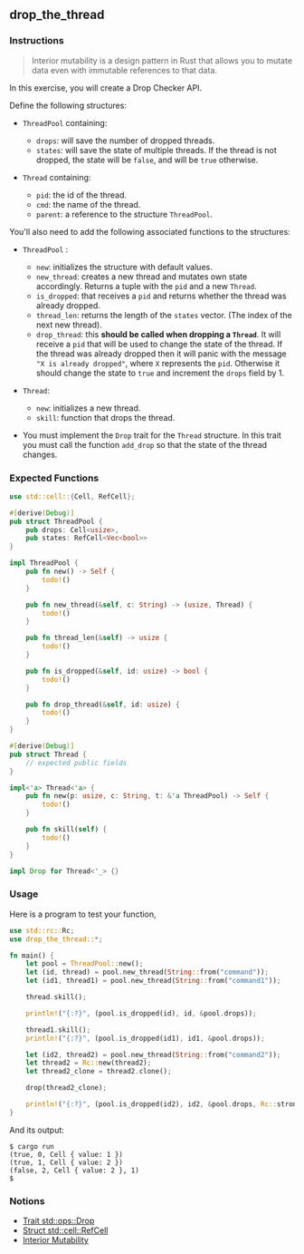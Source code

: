 ## drop_the_thread

### Instructions

> Interior mutability is a design pattern in Rust that allows you to mutate data even with immutable references to that data.

In this exercise, you will create a Drop Checker API.

Define the following structures:

- `ThreadPool` containing:
  - `drops`: will save the number of dropped threads.
  - `states`: will save the state of multiple threads. If the thread is not dropped, the state will be `false`, and will be `true` otherwise.

- `Thread` containing:
  - `pid`: the id of the thread.
  - `cmd`: the name of the thread.
  - `parent`: a reference to the structure `ThreadPool`.

You'll also need to add the following associated functions to the structures:

- `ThreadPool` :
  - `new`: initializes the structure with default values.
  - `new_thread`: creates a new thread and mutates own state accordingly. Returns a tuple with the `pid` and a new `Thread`.
  - `is_dropped`: that receives a `pid` and returns whether the thread was already dropped.
  - `thread_len`: returns the length of the `states` vector. (The index of the next new thread).
  - `drop_thread`: this **should be called when dropping a `Thread`**. It will receive a `pid` that will be used to change the state of the thread. If the thread was already dropped then it will panic with the message `"X is already dropped"`, where `X` represents the `pid`. Otherwise it should change the state to `true` and increment the `drops` field by 1.

- `Thread`:
  - `new`: initializes a new thread.
  - `skill`: function that drops the thread.

- You must implement the `Drop` trait for the `Thread` structure. In this trait you must call the function `add_drop` so that the state of the thread changes.

### Expected Functions

```rust
use std::cell::{Cell, RefCell};

#[derive(Debug)]
pub struct ThreadPool {
    pub drops: Cell<usize>,
    pub states: RefCell<Vec<bool>>
}

impl ThreadPool {
    pub fn new() -> Self {
        todo!()
    }

    pub fn new_thread(&self, c: String) -> (usize, Thread) {
        todo!()
    }

    pub fn thread_len(&self) -> usize {
        todo!()
    }

    pub fn is_dropped(&self, id: usize) -> bool {
        todo!()
    }

    pub fn drop_thread(&self, id: usize) {
        todo!()
    }
}

#[derive(Debug)]
pub struct Thread {
    // expected public fields
}

impl<'a> Thread<'a> {
    pub fn new(p: usize, c: String, t: &'a ThreadPool) -> Self {
        todo!()
    }

    pub fn skill(self) {
        todo!()
    }
}

impl Drop for Thread<'_> {}
```

### Usage

Here is a program to test your function,

```rust
use std::rc::Rc;
use drop_the_thread::*;

fn main() {
    let pool = ThreadPool::new();
    let (id, thread) = pool.new_thread(String::from("command"));
    let (id1, thread1) = pool.new_thread(String::from("command1"));

    thread.skill();

    println!("{:?}", (pool.is_dropped(id), id, &pool.drops));

    thread1.skill();
    println!("{:?}", (pool.is_dropped(id1), id1, &pool.drops));

    let (id2, thread2) = pool.new_thread(String::from("command2"));
    let thread2 = Rc::new(thread2);
    let thread2_clone = thread2.clone();

    drop(thread2_clone);

    println!("{:?}", (pool.is_dropped(id2), id2, &pool.drops, Rc::strong_count(&thread2)));
}
```

And its output:

```console
$ cargo run
(true, 0, Cell { value: 1 })
(true, 1, Cell { value: 2 })
(false, 2, Cell { value: 2 }, 1)
$
```

### Notions

- [Trait std::ops::Drop](https://doc.rust-lang.org/std/ops/trait.Drop.html)
- [Struct std::cell::RefCell](https://doc.rust-lang.org/std/cell/struct.RefCell.html)
- [Interior Mutability](https://doc.rust-lang.org/book/ch15-05-interior-mutability.html)
